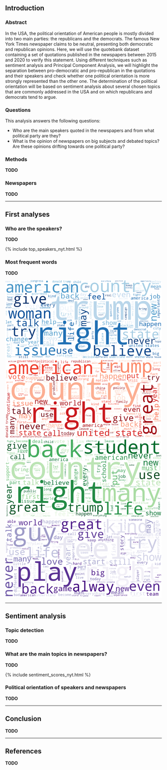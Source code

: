 ## Introduction

### Abstract

In the USA, the political orientation of American people is mostly divided into two main parties: the republicans and the democrats. The famous New York Times newspaper claims to be neutral, presenting both democratic and republican opinions. Here, we will use the quotebank dataset containing a set of quotations published in the newspapers between 2015 and 2020 to verify this statement. Using different techniques such as sentiment analysis and Principal Component Analysis, we will highlight the separation between pro-democratic and pro-republican in the quotations and their speakers and check whether one political orientation is more strongly represented than the other one. The determination of the political orientation will be based on sentiment analysis about several chosen topics that are commonly addressed in the USA and on which republicans and democrats tend to argue.

### Questions

This analysis answers the following questions:

- Who are the main speakers quoted in the newspapers and from what political party are they?
- What is the opinion of newspapers on big subjects and debated topics? Are these opinions drifting towards one political party?

### Methods

**TODO** <!-- List the methods used -->

### Newspapers

**TODO** <!-- List the newspapers analyzed -->

---

## First analyses

### Who are the speakers?

**TODO** <!-- Counts of most frequent speakers in the different newspapers -->

<!-- Figure: Barplot for each newspaper -->
{% include top_speakers_nyt.html %}

### Most frequent words

**TODO** <!-- Occurences of words (wordclouds) -->

<!-- Figure: Wordcloud for each newspaper -->

![Wordcloud for democratic party](images/wordclouds/democratic_party.png)
![Wordcloud for republican party](images/wordclouds/republican_party.png)
![Wordcloud for other party](images/wordclouds/other_party.png)
![Wordcloud for no party](images/wordclouds/no_party.png)

---

## Sentiment analysis

### Topic detection

**TODO** <!-- List topics, explain method -->

<!-- Figure: Table with words per topics -->

### What are the main topics in newspapers?

**TODO** <!-- Sentiment analysis per topic for each newspaper -->

<!-- Figure: Barplot average of compound score for each topic, each newspaper -->
{% include sentiment_scores_nyt.html %}

### Political orientation of speakers and newspapers

**TODO** <!-- PCA with speakers, clustering if possible -->

<!-- Figure: Results of PCA with graph of speakers and newspapers -->

---

## Conclusion

**TODO**

---

## References

**TODO** <!-- Add references -->
